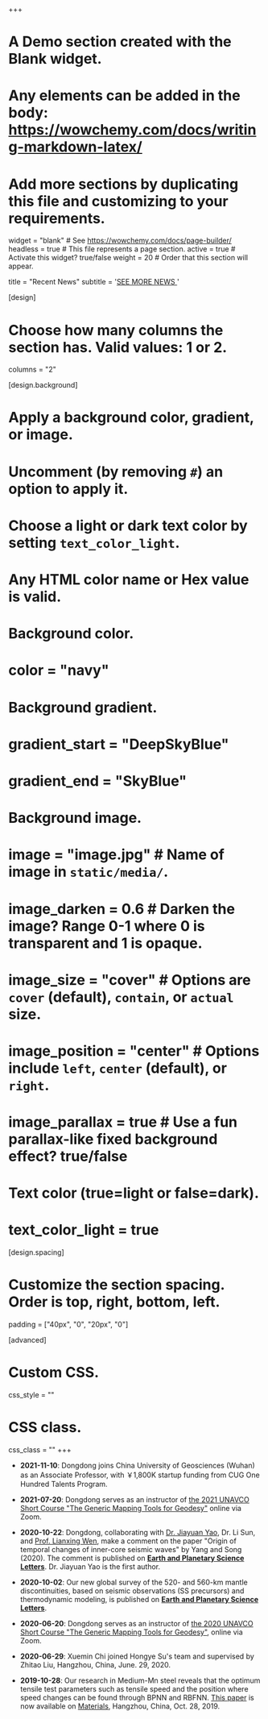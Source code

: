 +++
# A Demo section created with the Blank widget.
# Any elements can be added in the body: https://wowchemy.com/docs/writing-markdown-latex/
# Add more sections by duplicating this file and customizing to your requirements.

widget = "blank"  # See https://wowchemy.com/docs/page-builder/
headless = true  # This file represents a page section.
active = true  # Activate this widget? true/false
weight = 20  # Order that this section will appear.

title = "Recent News"
subtitle = '[SEE MORE NEWS <i class="fa fa-angle-double-right"></i>](/news/)'

[design]
  # Choose how many columns the section has. Valid values: 1 or 2.
  columns = "2"

[design.background]
  # Apply a background color, gradient, or image.
  #   Uncomment (by removing `#`) an option to apply it.
  #   Choose a light or dark text color by setting `text_color_light`.
  #   Any HTML color name or Hex value is valid.

  # Background color.
  # color = "navy"

  # Background gradient.
  # gradient_start = "DeepSkyBlue"
  # gradient_end = "SkyBlue"

  # Background image.
  # image = "image.jpg"  # Name of image in `static/media/`.
  # image_darken = 0.6  # Darken the image? Range 0-1 where 0 is transparent and 1 is opaque.
  # image_size = "cover"  #  Options are `cover` (default), `contain`, or `actual` size.
  # image_position = "center"  # Options include `left`, `center` (default), or `right`.
  # image_parallax = true  # Use a fun parallax-like fixed background effect? true/false

  # Text color (true=light or false=dark).
  # text_color_light = true

[design.spacing]
  # Customize the section spacing. Order is top, right, bottom, left.
  padding = ["40px", "0", "20px", "0"]

[advanced]
 # Custom CSS.
 css_style = ""

 # CSS class.
 css_class = ""
+++

- **2021-11-10**:
  Dongdong joins China University of Geosciences (Wuhan) as an Associate Professor,
  with ￥1,800K startup funding from CUG One Hundred Talents Program.

- **2021-07-20**:
  Dongdong serves as an instructor of
  [the 2021 UNAVCO Short Course "The Generic Mapping Tools for Geodesy"](https://www.unavco.org/event/2021-short-course-gmt-for-geodesy/)
  online via Zoom.

- **2020-10-22**:
  Dongdong, collaborating with [Dr. Jiayuan Yao](https://www.ntu.edu.sg/home/jiayuanyao/), Dr. Li Sun, and [Prof. Lianxing Wen](http://geophysics.geo.sunysb.edu/wen/),
  make a comment on the paper "Origin of temporal changes of inner-core seismic waves" by Yang and Song (2020).
  The comment is published on [**Earth and Planetary Science Letters**](https://doi.org/10.1016/j.epsl.2020.116640).
  Dr. Jiayuan Yao is the first author.

- **2020-10-02**:
  Our new global survey of the 520- and 560-km mantle discontinuities,
  based on seismic observations (SS precursors) and thermodynamic modeling,
  is published on [**Earth and Planetary Science Letters**](https://doi.org/10.1016/j.epsl.2020.116600).

- **2020-06-20**:
  Dongdong serves as an instructor of
  [the 2020 UNAVCO Short Course "The Generic Mapping Tools for Geodesy"](https://www.unavco.org/education/professional-development/short-courses/2020/geodetic-gmt/geodetic-gmt.html),
  online via Zoom.

- **2020-06-29**:
  Xuemin Chi joined Hongye Su's team and supervised by Zhitao Liu,
  Hangzhou, China, June. 29, 2020.

- **2019-10-28**:
  Our research in Medium-Mn steel reveals that the optimum tensile test parameters such as tensile speed and the position where speed changes can be found through BPNN and RBFNN. [This paper](https://www.mdpi.com/1996-1944/12/22/3793) is now available on [Materials](https://www.mdpi.com/journal/materials),
  Hangzhou, China, Oct. 28, 2019.
#

